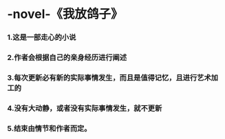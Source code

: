 # -novel-《我放鸽子》
### 1.这是一部走心的小说  
### 2.作者会根据自己的亲身经历进行阐述
### 3.每次更新必有新的实际事情发生，而且是值得记忆，且进行艺术加工的
### 4.没有大动静，或者没有实际事情发生，就不更新
### 5.结束由情节和作者而定。
